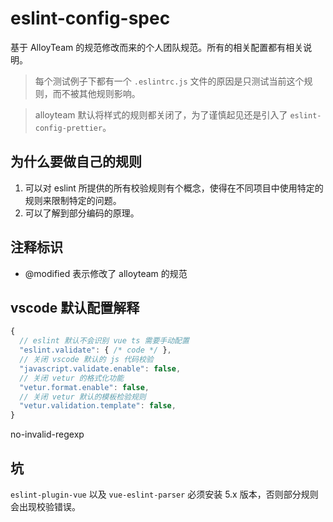 # eslint-config-spec

基于 AlloyTeam 的规范修改而来的个人团队规范。所有的相关配置都有相关说明。

> 每个测试例子下都有一个 `.eslintrc.js` 文件的原因是只测试当前这个规则，而不被其他规则影响。

> alloyteam 默认将样式的规则都关闭了，为了谨慎起见还是引入了 `eslint-config-prettier`。

## 为什么要做自己的规则

1. 可以对 eslint 所提供的所有校验规则有个概念，使得在不同项目中使用特定的规则来限制特定的问题。
2. 可以了解到部分编码的原理。

## 注释标识

* @modified 表示修改了 alloyteam 的规范

## vscode 默认配置解释

```js
{
  // eslint 默认不会识别 vue ts 需要手动配置
  "eslint.validate": { /* code */ },
  // 关闭 vscode 默认的 js 代码校验
  "javascript.validate.enable": false,
  // 关闭 vetur 的格式化功能
  "vetur.format.enable": false,
  // 关闭 vetur 默认的模板检验规则
  "vetur.validation.template": false,
}
```

no-invalid-regexp

## 坑

`eslint-plugin-vue` 以及 `vue-eslint-parser` 必须安装 5.x 版本，否则部分规则会出现校验错误。